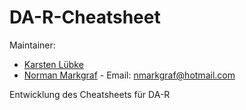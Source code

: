 # DA-R-Cheatsheet

Maintainer: 
- [Karsten Lübke](https://github.com/luebby)
- [Norman Markgraf](https://github.com/NMarkgraf) -  Email: [nmarkgraf@hotmail.com](mailto:nmarkgraf@hotmail.com?Subject=GitHub-R-Cheatsheet)

Entwicklung des Cheatsheets für DA-R
